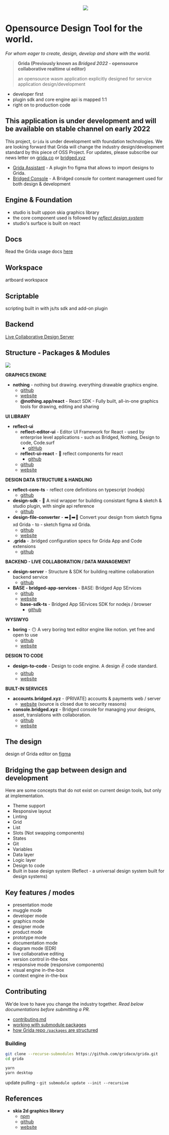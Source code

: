 <div style="text-align:center"><img src="./branding/github-cover.png"/></div>

# Opensource Design Tool for the world.

_For whom eager to create, design, develop and share with the world._

> **Grida (Previously known as _Bridged 2022_ - opensource collaborative realtime ui editor)**
>
> an opensource wasm application explicitly designed for service application design/development

- developer first
- plugin sdk and core engine api is mapped 1:1
- right on to production code

## This application is under development and will be available on stable channel on early 2022

This project, `Grida` is under development with foundation technologies. We are looking forward that Grida will change the industry design/development standard by this piece of OSS Project. For updates, please subscribe our news letter on [grida.co](https://grida.co) or [bridged.xyz](https://bridged.xyz)

- [Grida Assistant](https://github.com/gridaco/assistant) - A plugin fro figma that allows to import designs to Grida.
- [Bridged Console](https://github.com/bridgedxyz/console.bridged.xyz) - A Bridged console for content management used for both design & development

## Engine & Foundation

- studio is built uppon skia graphics library
- the core component used is followed by _[reflect design system](https://refkect-ui,com)_
- studio's surface is built on react

## Docs

Read the Grida usage docs [here](./docs)

## Workspace

artboard workspace

## Scriptable

scripting built in with js/ts sdk and add-on plugin

## Backend

[Live Collaborative Design Server](https://github.com/gridaco/design-server)

## Structure - Packages & Modules

![](./branding/project-maps.png)

**GRAPHICS ENGINE**

- **nothing** - nothing but drawing. everything drawable graphics engine.
  - [github](https://github.com/gridaco/nothing)
  - [website](https://nothing.app/)
  - **@nothing.app/react** - React SDK - Fully built, all-in-one graphics tools for drawing, editing and sharing

**UI LIBRARY**

- **reflect-ui**
  - **reflect-editor-ui** - Editor UI Framework for React - used by enterprise level applications - such as Bridged, Nothing, Design to code, Code.surf
    - [gitHub](https://github.com/reflect-ui/reflect-editor-ui)
  - **reflect-ui-react** - 🌊 reflect components for react
    - [github](github.com/reflect-ui/reflect-ui-react)
  - [github](https://github.com/reflect-ui)
  - [website](https://reflect-ui.com)

**DESIGN DATA STRUCTURE & HANDLING**

- **reflect-core-ts** - reflect core definitions on typescript (nodejs)
  - [github](https://github.com/reflect-ui/reflect-core)
- **design-sdk** - 🎨 A mid wrapper for building consistant figma & sketch & studio plugin, with single api reference
  - [github](github.com/gridaco/design-sdk)
- **design-file-converter** - ➡️🎨➡️🎨 Convert your design from sketch figma xd Grida - to - sketch figma xd Grida.
  - [github](https://github.com/gridaco/design-file-converter)
  - [website](https://grida.co/convert-design)
- **.grida** - .bridged configuration specs for Grida App and Code extensions
  - [github](https://github.com/gridaco/.grida)

**BACKEND - LIVE COLLABORATION / DATA MANAGEMENT**

- **design-server** - Structure & SDK for building realtime collaboration backend service
  - [github](https://github.com/gridaco/design-server)
- **BASE - bridged-app-services** - BASE: Bridged App SErvices
  - [github](https://github.com/bridgedxyz/base)
  - [website](https://bridged.cc)
  - **base-sdk-ts** - Bridged App SErvices SDK for nodejs / browser
    - [github](https://github.com/bridgedxyz/base-sdk-ts)

**WYSIWYG**

- **boring** - 😶 A very boring text editor engine like notion. yet free and open to use
  - [github](https://github.com/gridaco/boring)
  - [website](https://boring.so/)

**DESIGN TO CODE**

- **design-to-code** - Design to code engine. A design ✌️ code standard.
  - [github](https://github.com/gridaco/design-to-code/)
  - [website](https://designto.codes/)

**BUILT-IN SERVICES**

- **accounts.bridged.xyz** - (PRIVATE) accounts & payments web / server
  - [website](https://accounts.bridged.xyz) (source is closed due to security reasons)
- **console.bridged.xyz** - Bridged console for managing your designs, asset, translations with collaboration.
  - [github](https://github.com/bridgedxyz/console.bridged.xyz)
  - [website](https://console.bridged.xyz)

## The design

design of Grida editor on [figma](https://www.figma.com/file/Y0Gh77AqBoHH7dG1GtK3xF/?node-id=0%3A1)

## Bridging the gap between design and development

Here are some concepts that do not exist on current design tools, but only at implementation.

- Theme support
- Responsive layout
- Linting
- Grid
- List
- Slots (Not swapping components)
- States
- Git
- Variables
- Data layer
- Logic layer
- Design to code
- Built in base design system (Reflect - a universal design system built for design systems)

## Key features / modes

- presentation mode
- muggle mode
- developer mode
- graphics mode
- designer mode
- product mode
- prototype mode
- documentation mode
- diagram mode (EDR)
- live collaborative editing
- version control in-the-box
- responsive mode (responsive components)
- visual engine in-the-box
- context engine in-the-box

## Contributing

We'de love to have you change the industry together. _Read below documentations before submitting a PR._

- [contributing.md](./CONTRIBUTING.md)
- [working with submodule packages](https://github.com/bridgedxyz/.github/blob/main/contributing/working-with-submodules.md)
- [how Grida repo `/packages` are structured](./packages)

### Building

```sh
git clone --recurse-submodules https://github.com/gridaco/grida.git
cd grida

yarn
yarn desktop
```

update pulling - `git submodule update --init --recursive`

## References

- **skia 2d graphics library**
  - [npm](https://www.npmjs.com/package/canvaskit-wasm)
  - [github](https://github.com/google/skia/tree/master/modules/canvaskit)
  - [website](https://skia.org/user/modules/canvaskit)
